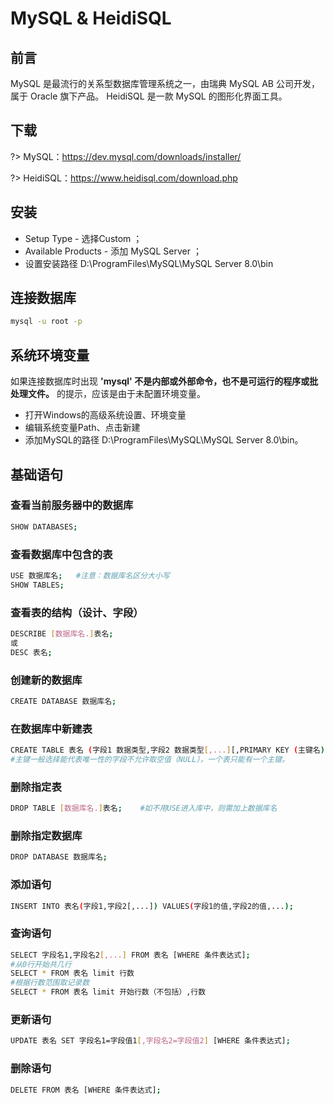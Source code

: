 # MySQL & HeidiSQL

## 前言

MySQL 是最流行的关系型数据库管理系统之一，由瑞典 MySQL AB 公司开发，属于 Oracle 旗下产品。
HeidiSQL 是一款 MySQL 的图形化界面工具。

## 下载

?> MySQL：<https://dev.mysql.com/downloads/installer/>  

?> HeidiSQL：<https://www.heidisql.com/download.php>

## 安装

- Setup Type - 选择Custom ；
- Available Products - 添加 MySQL Server ；
- 设置安装路径 D:\ProgramFiles\MySQL\MySQL Server 8.0\bin

## 连接数据库

``` bash
mysql -u root -p
```

## 系统环境变量

如果连接数据库时出现 **'mysql' 不是内部或外部命令，也不是可运行的程序或批处理文件。** 的提示，应该是由于未配置环境变量。

- 打开Windows的高级系统设置、环境变量
- 编辑系统变量Path、点击新建
- 添加MySQL的路径 D:\ProgramFiles\MySQL\MySQL Server 8.0\bin。

## 基础语句

### 查看当前服务器中的数据库

``` bash
SHOW DATABASES;    
```

### 查看数据库中包含的表

``` bash
USE 数据库名;   #注意：数据库名区分大小写
SHOW TABLES;
```

### 查看表的结构（设计、字段）

``` bash
DESCRIBE [数据库名.]表名;
或
DESC 表名;
```

### 创建新的数据库

``` bash
CREATE DATABASE 数据库名;
```

### 在数据库中新建表

``` bash
CREATE TABLE 表名 (字段1 数据类型,字段2 数据类型[,...][,PRIMARY KEY (主键名)]);
#主键一般选择能代表唯一性的字段不允许取空值（NULL），一个表只能有一个主键。
```

### 删除指定表

``` bash
DROP TABLE [数据库名.]表名;    #如不用USE进入库中，则需加上数据库名
```

### 删除指定数据库

``` bash
DROP DATABASE 数据库名;
```

### 添加语句

``` bash
INSERT INTO 表名(字段1,字段2[,...]) VALUES(字段1的值,字段2的值,...);
```

### 查询语句

``` bash
SELECT 字段名1,字段名2[,...] FROM 表名 [WHERE 条件表达式];
#从0行开始共几行
SELECT * FROM 表名 limit 行数 
#根据行数范围取记录数
SELECT * FROM 表名 limit 开始行数（不包括）,行数
```

### 更新语句

``` bash
UPDATE 表名 SET 字段名1=字段值1[,字段名2=字段值2] [WHERE 条件表达式];
```

### 删除语句

``` bash
DELETE FROM 表名 [WHERE 条件表达式];
```
